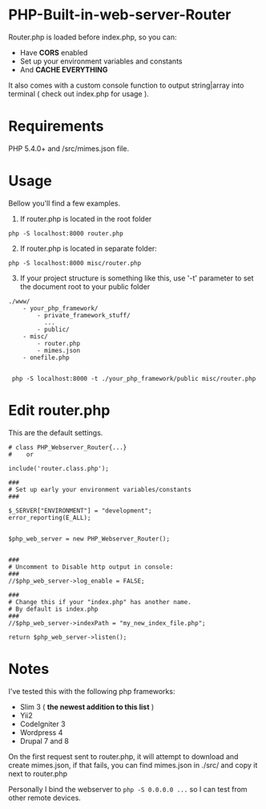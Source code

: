 # PHP-Built-in-web-server-Router

Router.php is loaded before index.php, so you can:
* Have **CORS** enabled 
* Set up your environment variables and constants
* And **CACHE EVERYTHING**

It also comes with a custom console function to output string|array
into terminal ( check out index.php for usage ).

# Requirements
PHP 5.4.0+ and /src/mimes.json file.

# Usage

Bellow you'll find a few examples.

1. If router.php is located in the root folder
```cli
php -S localhost:8000 router.php
```
2. If router.php is located in separate folder:
```cli
php -S localhost:8000 misc/router.php
```
3. If your project structure is something like this,
use '-t' parameter to set the document root to your public folder

```
./www/
    - your_php_framework/
        - private_framework_stuff/
          ...
        - public/
    - misc/
        - router.php
        - mimes.json
    - onefile.php
    
    
 php -S localhost:8000 -t ./your_php_framework/public misc/router.php 
```

# Edit router.php

This are the default settings.


```
# class PHP_Webserver_Router{...}
#    or   

include('router.class.php');
    
###
# Set up early your environment variables/constants
###
    
$_SERVER["ENVIRONMENT"] = "development";
error_reporting(E_ALL);

 
$php_web_server = new PHP_Webserver_Router();

    
###
# Uncomment to Disable http output in console:
###
//$php_web_server->log_enable = FALSE;

###
# Change this if your "index.php" has another name.
# By default is index.php
###
//$php_web_server->indexPath = "my_new_index_file.php";

return $php_web_server->listen();
```

# Notes
I've tested this with the following php frameworks:
* Slim 3 ( **the newest addition to this list** )
* Yii2
* CodeIgniter 3
* Wordpress 4
* Drupal 7 and 8

On the first request sent to router.php,
it will attempt to download and create mimes.json,
if that fails, you can find mimes.json in ./src/
and copy it next to router.php

Personally I bind the webserver to ```php -S 0.0.0.0 ...```
so I can test from other remote devices.


